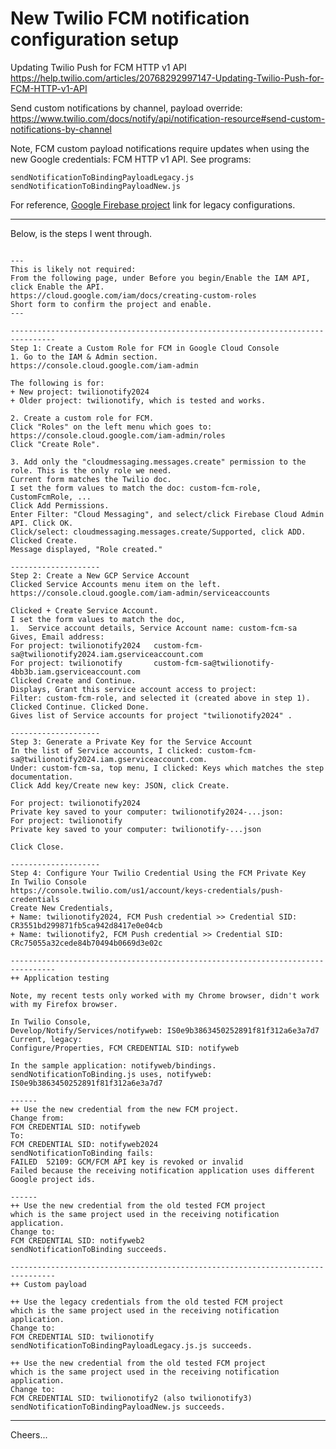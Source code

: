 # New Twilio FCM notification configuration setup

Updating Twilio Push for FCM HTTP v1 API
https://help.twilio.com/articles/20768292997147-Updating-Twilio-Push-for-FCM-HTTP-v1-API

Send custom notifications by channel, payload override:
https://www.twilio.com/docs/notify/api/notification-resource#send-custom-notifications-by-channel

Note, FCM custom payload notifications require updates when using the new Google credentials: FCM HTTP v1 API.
See programs:
````
sendNotificationToBindingPayloadLegacy.js
sendNotificationToBindingPayloadNew.js
````

For reference,
[Google Firebase project](https://console.firebase.google.com/) link for legacy configurations.


--------------------------------------------------------------------------------
Below, is the steps I went through.
````

---
This is likely not required:
From the following page, under Before you begin/Enable the IAM API, click Enable the API. 
https://cloud.google.com/iam/docs/creating-custom-roles
Short form to confirm the project and enable.
---

--------------------------------------------------------------------------------
Step 1: Create a Custom Role for FCM in Google Cloud Console
1. Go to the IAM & Admin section.
https://console.cloud.google.com/iam-admin

The following is for:
+ New project: twilionotify2024
+ Older project: twilionotify, which is tested and works.

2. Create a custom role for FCM.
Click "Roles" on the left menu which goes to:
https://console.cloud.google.com/iam-admin/roles
Click "Create Role".

3. Add only the "cloudmessaging.messages.create" permission to the role. This is the only role we need.
Current form matches the Twilio doc.
I set the form values to match the doc: custom-fcm-role, CustomFcmRole, ...
Click Add Permissions.
Enter Filter: "Cloud Messaging", and select/click Firebase Cloud Admin API. Click OK.
Click/select: cloudmessaging.messages.create/Supported, click ADD.
Clicked Create.
Message displayed, "Role created."

--------------------
Step 2: Create a New GCP Service Account
Clicked Service Accounts menu item on the left.
https://console.cloud.google.com/iam-admin/serviceaccounts

Clicked + Create Service Account.
I set the form values to match the doc,
1.  Service account details, Service Account name: custom-fcm-sa
Gives, Email address: 
For project: twilionotify2024   custom-fcm-sa@twilionotify2024.iam.gserviceaccount.com
For project: twilionotify       custom-fcm-sa@twilionotify-4bb3b.iam.gserviceaccount.com
Clicked Create and Continue.
Displays, Grant this service account access to project:
Filter: custom-fcm-role, and selected it (created above in step 1).
Clicked Continue. Clicked Done.
Gives list of Service accounts for project "twilionotify2024" .

--------------------
Step 3: Generate a Private Key for the Service Account
In the list of Service accounts, I clicked: custom-fcm-sa@twilionotify2024.iam.gserviceaccount.com.
Under: custom-fcm-sa, top menu, I clicked: Keys which matches the step documentation.
Click Add key/Create new key: JSON, click Create.

For project: twilionotify2024
Private key saved to your computer: twilionotify2024-...json:
For project: twilionotify
Private key saved to your computer: twilionotify-...json

Click Close.

--------------------
Step 4: Configure Your Twilio Credential Using the FCM Private Key
In Twilio Console
https://console.twilio.com/us1/account/keys-credentials/push-credentials
Create New Credentials,
+ Name: twilionotify2024, FCM Push credential >> Credential SID: CR3551bd299871fb5ca942d8417e0e04cb
+ Name: twilionotify2, FCM Push credential >> Credential SID: CRc75055a32cede84b70494b0669d3e02c

--------------------------------------------------------------------------------
++ Application testing

Note, my recent tests only worked with my Chrome browser, didn't work with my Firefox browser.

In Twilio Console,
Develop/Notify/Services/notifyweb: IS0e9b3863450252891f81f312a6e3a7d7
Current, legacy:
Configure/Properties, FCM CREDENTIAL SID: notifyweb

In the sample application: notifyweb/bindings.
sendNotificationToBinding.js uses, notifyweb: IS0e9b3863450252891f81f312a6e3a7d7

------
++ Use the new credential from the new FCM project.
Change from:
FCM CREDENTIAL SID: notifyweb
To:
FCM CREDENTIAL SID: notifyweb2024
sendNotificationToBinding fails:
FAILED	52109: GCM/FCM API key is revoked or invalid
Failed because the receiving notification application uses different Google project ids.

------
++ Use the new credential from the old tested FCM project
which is the same project used in the receiving notification application.
Change to:
FCM CREDENTIAL SID: notifyweb2
sendNotificationToBinding succeeds.

--------------------------------------------------------------------------------
++ Custom payload

++ Use the legacy credentials from the old tested FCM project
which is the same project used in the receiving notification application.
Change to:
FCM CREDENTIAL SID: twilionotify
sendNotificationToBindingPayloadLegacy.js.js succeeds.

++ Use the new credential from the old tested FCM project
which is the same project used in the receiving notification application.
Change to:
FCM CREDENTIAL SID: twilionotify2 (also twilionotify3)
sendNotificationToBindingPayloadNew.js succeeds.

````
--------------------------------------------------------------------------------

Cheers...
